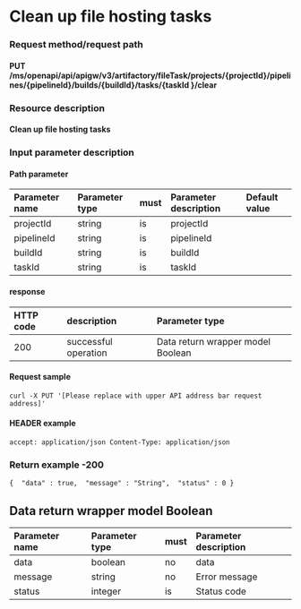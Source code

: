 # Clean up file hosting tasks

### Request method/request path

#### PUT /ms/openapi/api/apigw/v3/artifactory/fileTask/projects/{projectId}/pipelines/{pipelineId}/builds/{buildId}/tasks/{taskId }/clear

### Resource description

#### Clean up file hosting tasks

### Input parameter description

#### Path parameter

| Parameter name | Parameter type | must | Parameter description | Default value |
| :------------- | :------------- | :--- | :-------------------- | :------------ |
| projectId      | string         | is   | projectId             |               |
| pipelineId     | string         | is   | pipelineId            |               |
| buildId        | string         | is   | buildId               |               |
| taskId         | string         | is   | taskId                |               |

#### response

| HTTP code | description          | Parameter type                    |
| :-------- | :------------------- | :-------------------------------- |
| 200       | successful operation | Data return wrapper model Boolean |

#### Request sample

```
curl -X PUT '[Please replace with upper API address bar request address]' 
```

#### HEADER example

```
accept: application/json Content-Type: application/json 
```

### Return example -200

```
{  "data" : true,  "message" : "String",  "status" : 0 } 
```

## Data return wrapper model Boolean

| Parameter name | Parameter type | must | Parameter description |
| :------------- | :------------- | :--- | :-------------------- |
| data           | boolean        | no   | data                  |
| message        | string         | no   | Error message         |
| status         | integer        | is   | Status code           |
